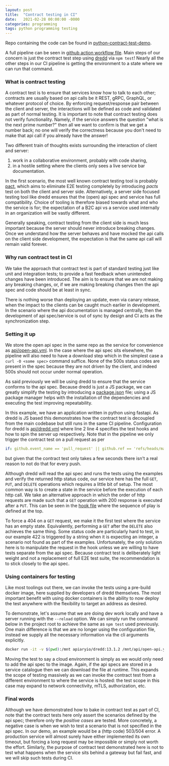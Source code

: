 ```yaml
---
layout: post
title:  "Contract testing in CI"
date:   2021-02-28 00:00:00 -0000
categories: programming
tags: python programming testing
---
```


Repo containing the code can be found in [python-contract-test-demo](https://github.com/edwintye/python-contract-test-demo).

A full pipeline can be seen in [github action workflow file](https://github.com/edwintye/python-contract-test-demo/blob/main/.github/workflows/main.yml).
Main steps of our concern is just the contract test step using [dredd](https://dredd.io) via `npm test`!
Nearly all the other steps in our CI pipeline is getting the environment to a state where we can run that command.

### What is contract testing

A contract test is to ensure that services know how to talk to each other; contracts are usually based on api calls
be it REST, gRPC, GraphQL, or whatever protocol of choice.  By enforcing request/response pair between
the client and server, the interactions will be defined as code and validated as part of normal testing.  It
is important to note that contract testing does not verify functionality.  Namely, if the service answers
the question "what is the next prime number?" then all we want to confirm is that we get a number back;
no one will verify the correctness because you don't need to make that api call if you already have the answer!

Two different train of thoughts exists surrounding the interaction of client and server:
  1. work in a collaborative environment, probably with code sharing,
  2. in a hostile setting where the clients only sees a live service bar documentation.

In the first scenario, the most well known contract testing tool is probably [pact](https://pact.io), which aims
to eliminate E2E testing completely by introducing *pacts* test on both the client and server side.
Alternatively, a server side focused testing tool like dredd ensures that the (open) api spec
and service has full compatibility.  Choice of tooling is therefore biased towards what and who the service is for;
the expectation of a B2C api vs a service used internally in an organization will be vastly different.

Generally speaking, contract testing from the client side is much less important because the server should
never introduce breaking changes. Once we understand how the server behaves and have mocked the api calls
on the client side development, the expectation is that the same api call will remain valid forever.  

### Why run contract test in CI

We take the approach that contract test is part of standard testing just like unit and integration tests; to provide
a fast feedback when unintended changes have been introduced. The aim is to ensure that we are not making
any breaking changes, or,
if we are making breaking changes then the api spec and code should be at least in sync. 

There is nothing worse than deploying an update, even via canary release, when the impact to the clients
can be caught much earlier in development.  In the scenario where the api documentation is managed
centrally, then the development of api spec/service is out of sync by design and CI acts as the synchronization
step.  

### Setting it up

We store the open api spec in the same repo as the service for convenience as 
[api/open-api.yml](https://github.com/edwintye/python-contract-test-demo/blob/main/api/open-api.yml).
In the case where the api spec sits elsewhere, the pipeline will also need to have a download step
which in the simplest case a `curl -O <some spec>` command suffice.  None of the 500s status codes are
present in the spec because they are not driven by the client, and indeed 500s should not
occur under normal operation.

As said previously we will be using dredd to ensure that the service conforms to the api spec.  Because dredd
is just a JS package, we can greatly simplify the testing by introducing a
[package.json](https://github.com/edwintye/python-contract-test-demo/blob/main/package.json) file;
using a JS package manager helps with the 
installation of the dependencies and executing the test improving repeatability.

In this example, we have an application written in python using fastapi.  As dredd is JS based this demonstrates
how the contract test is decoupled from the main codebase but still runs in the same CI pipeline.
Configuration for dredd is
[api/dredd.yml](https://github.com/edwintye/python-contract-test-demo/blob/main/api/dredd.yml) where line 2
line 4 specifies the test hooks and how to spin the server up respectively.
Note that in the pipeline we only trigger the contract test on a pull request as per

```yaml
if: github.event_name == 'pull_request' || github.ref == 'refs/heads/main'
```

but given that the contract test only takes a few seconds there isn't a real reason to not do that for
every push.

Although dredd will read the api spec and runs the tests using the examples and verify the returned
http status code, our service here has the full `GET`, `PUT`, and `DELETE` operations which requires
a little bit of setup.  The most common way is to create a state in the service before the execution
of each http call.  We take an alternative approach in which the order of http requests are
made such that a `GET` operation with 200 response is executed after a `PUT`.  This can be seen in
the [hook file](https://github.com/edwintye/python-contract-test-demo/blob/main/api/hooks.js)
where the sequence of play is defined at the top.

To force a 404 on a `GET` request, we make it the first test where the service has an empty state.
Equivalently, performing a `GET` after the `DELETE` also achieves the same thing.
Some status code are particularly hard to test, in our example 422 is triggered by a string
when it is expecting an integer, a scenario not found as part of the examples.
Unfortunately, the only solution here is to manipulate the request in the hook unless we are willing to
have tests separate from the api spec.  Because contract test is deliberately light weight and not a
replacement of full E2E test suite, the recommendation is to stick closely to the api spec.  

### Using containers for testing

Like most toolings out there, we can invoke the tests using a pre-build docker image, here supplied by
developers of dredd themselves.  The most important benefit with using docker containers is the ability
to now deploy the test anywhere with the flexibility to target an address as desired.

To demonstrate, let's assume that we are doing dev work locally and have a server running with the `--reload` option.
We can simply run the command below in the project root to achieve the same as
`npm test` used previously.  One main difference is that we are no longer using the configuration file,
instead we supply all the necessary information via the cli arguments explicitly.  

```bash
docker run -it -v $(pwd):/mnt apiaryio/dredd:13.1.2 /mnt/api/open-api.yaml localhost:8000 --hooksfile=/mnt/api/hooks.js
```

Moving the test to say a cloud environment is simply as we would only need to add the api spec to the image.  Again,
if the api specs are stored in a service catalogue then we can download the file at runtime. This expands the
scope of testing massively as we can invoke the contract test from a different environment to where the service
is hosted: the test scope in this case may expand to network connectivity, mTLS, authorization, etc.

### Final words

Although we have demonstrated how to bake in contract test as part of CI, note that the contract tests here only
assert the scenarios defined by the api spec; therefore only the *positive cases* are tested.  More concretely,
a negative case is when we wish to test a scenario that is not specified in the api spec.  In our demo, an
example would be a (http code) 503/504 error.  A production service will almost surely have either implemented
its own timeout, but forcing a long request may be impossible or simply not worth the effort.
Similarly, the purpose of contract test demonstrated here is not to test what happens when the service sits
behind a gateway but fail fast, and we will skip such tests during CI.  
